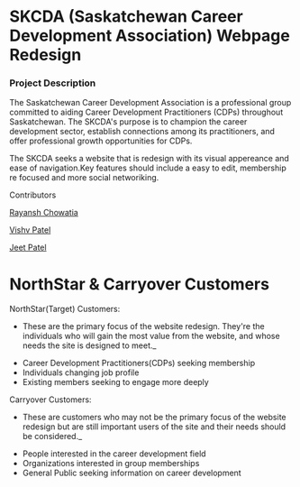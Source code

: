 # SKCDA (Saskatchewan Career Development Association) Webpage Redesign

### Project Description


The Saskatchewan Career Development Association is a professional group committed to aiding Career Development Practitioners (CDPs) throughout Saskatchewan. The SKCDA's purpose is to champion the career development sector, establish connections among its practitioners, and offer professional growth opportunities for CDPs.

The SKCDA seeks a website that is redesign with its visual appereance and ease of navigation.Key features should include a easy to edit, membership re focused and more social networiking.

Contributors

[Rayansh Chowatia](github.com/Rayansh-Chowatia)

[Vishv Patel](github.com/Vishvp345)

[Jeet Patel](github.com/Jeet0410)

# NorthStar & Carryover Customers

 NorthStar(Target) Customers:

* These are the primary focus of the website redesign. They're the individuals who will gain the most value from the website, and whose needs the site is designed to meet._

- Career Development Practitioners(CDPs) seeking membership
- Individuals changing job profile
- Existing members seeking to engage more deeply

Carryover Customers:

* These are customers who may not be the primary focus of the website redesign but are still important users of the site and their needs should be considered._

- People interested in the career development field
- Organizations interested in group memberships
- General Public seeking information on career development
